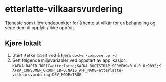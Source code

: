 # etterlatte-vilkaarsvurdering

Tjeneste som tilbyr endepunkter for å hente ut vilkår for en behandling og sette dem til oppfylt / ikke oppfylt.

## Kjøre lokalt

1. Start Kafka lokalt ved å kjøre `docker-compose up -d`
2. Sett følgende miljøvariabler ved oppstart av applikasjon: 
`KAFKA_RAPID_TOPIC=etterlatte;KAFKA_BOOTSTRAP_SERVERS=0.0.0.0:9092;KAFKA_CONSUMER_GROUP_ID=0;NAIS_APP_NAME=etterlatte-vilkaarsvurdering;DEV_MODE=TRUE`



